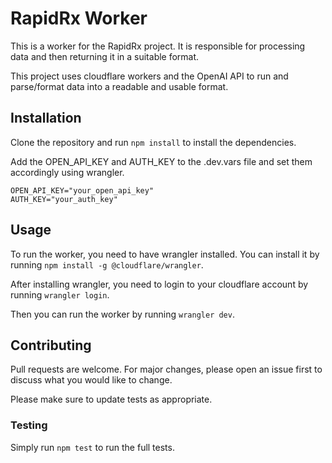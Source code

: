 # RapidRx Worker

This is a worker for the RapidRx project. It is responsible for processing data and then returning it in a suitable format.

This project uses cloudflare workers and the OpenAI API to run and parse/format data into a readable and usable format.

## Installation

Clone the repository and run `npm install` to install the dependencies.

Add the OPEN_API_KEY and AUTH_KEY to the .dev.vars file and set them accordingly using wrangler.

```env
OPEN_API_KEY="your_open_api_key"
AUTH_KEY="your_auth_key"
```


## Usage

To run the worker, you need to have wrangler installed. You can install it by running `npm install -g @cloudflare/wrangler`.

After installing wrangler, you need to login to your cloudflare account by running `wrangler login`.

Then you can run the worker by running `wrangler dev`.

## Contributing

Pull requests are welcome. For major changes, please open an issue first to discuss what you would like to change.

Please make sure to update tests as appropriate.

### Testing

Simply run `npm test` to run the full tests.
